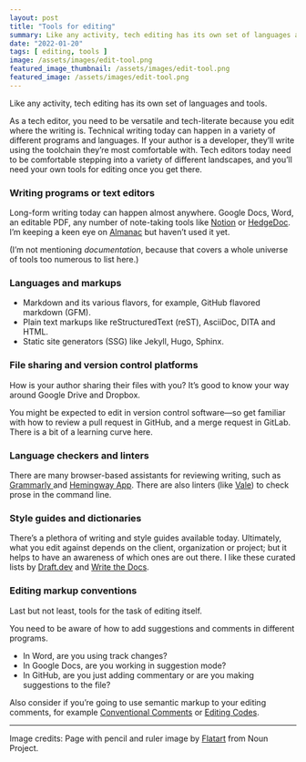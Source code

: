 ```yaml
---
layout: post
title: "Tools for editing"
summary: Like any activity, tech editing has its own set of languages and tools.
date: "2022-01-20"
tags: [ editing, tools ]
image: /assets/images/edit-tool.png
featured_image_thumbnail: /assets/images/edit-tool.png
featured_image: /assets/images/edit-tool.png
---
```


Like any activity, tech editing has its own set of languages and tools. 

As a tech editor, you need to be versatile and tech-literate because you edit where the writing is. Technical writing today can happen in a variety of different programs and languages. If your author is a developer, 
they’ll write using the toolchain they’re most comfortable with. Tech editors today need to be comfortable stepping into a 
variety of different landscapes, and you’ll need your own tools for editing once you get there.


### Writing programs or text editors

Long-form writing today can happen almost anywhere. Google Docs, Word, an editable PDF, any number of note-taking tools 
like [Notion](https://www.notion.so/Getting-Started-5e1c43098c214140850aca77da43db5c) or [HedgeDoc](https://hedgedoc.org/). 
I’m keeping a keen eye on [Almanac](https://almanac.io/) but haven’t used it yet.

(I’m not mentioning _documentation_, because that covers a whole universe of tools too numerous to list here.)


### Languages and markups

* Markdown and its various flavors, for example, GitHub flavored markdown (GFM). 
* Plain text markups like reStructuredText (reST), AsciiDoc, DITA and HTML. 
* Static site generators (SSG) like Jekyll, Hugo, Sphinx. 


### File sharing and version control platforms

How is your author sharing their files with you? It’s good to know your way around Google Drive and Dropbox. 

You might be expected to edit in version control software⁠—so get familiar with how to review a pull request in GitHub, and a 
merge request in GitLab. There is a bit of a learning curve here.


### Language checkers and linters

There are many browser-based assistants for reviewing writing, such as [Grammarly ](https://www.grammarly.com/)and
[Hemingway App](https://hemingwayapp.com/). There are also linters (like [Vale](https://github.com/errata-ai/vale)) to check prose in the command line.


### Style guides and dictionaries

There’s a plethora of writing and style guides available today. Ultimately, what you edit against depends on the client, 
organization or project; but it helps to have an awareness of which ones are out there. I like these curated lists by 
[Draft.dev](https://draft.dev/learn/technical-writer-style-guides) and [Write the Docs](https://www.writethedocs.org/guide/writing/style-guides/).


### Editing markup conventions

Last but not least, tools for the task of editing itself. 

You need to be aware of how to add suggestions and comments in different programs. 

* In Word, are you using track changes? 
* In Google Docs, are you working in suggestion mode? 
* In GitHub, are you just adding commentary or are you making suggestions to the file?

Also consider if you’re going to use semantic markup to your editing comments, for example [Conventional Comments](https://conventionalcomments.org/) 
or [Editing Codes](https://github.com/open-strategy-partners/editing-codes).

---

Image credits: Page with pencil and ruler image by [Flatart](https://thenounproject.com/Flatart/) from Noun Project.
